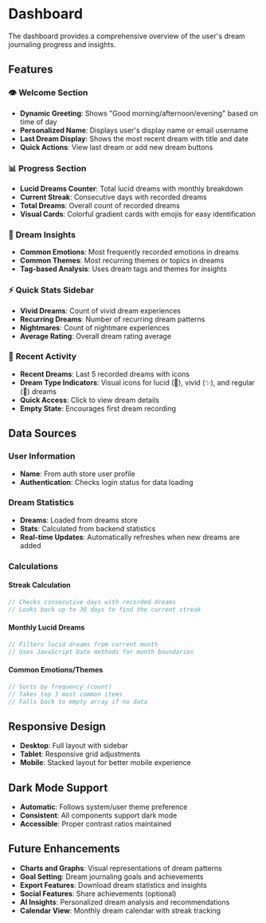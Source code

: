 # Dashboard

The dashboard provides a comprehensive overview of the user's dream journaling progress and insights.

## Features

### 👁️ **Welcome Section**

- **Dynamic Greeting**: Shows "Good morning/afternoon/evening" based on time of day
- **Personalized Name**: Displays user's display name or email username
- **Last Dream Display**: Shows the most recent dream with title and date
- **Quick Actions**: View last dream or add new dream buttons

### 📊 **Progress Section**

- **Lucid Dreams Counter**: Total lucid dreams with monthly breakdown
- **Current Streak**: Consecutive days with recorded dreams
- **Total Dreams**: Overall count of recorded dreams
- **Visual Cards**: Colorful gradient cards with emojis for easy identification

### 🧠 **Dream Insights**

- **Common Emotions**: Most frequently recorded emotions in dreams
- **Common Themes**: Most recurring themes or topics in dreams
- **Tag-based Analysis**: Uses dream tags and themes for insights

### ⚡ **Quick Stats Sidebar**

- **Vivid Dreams**: Count of vivid dream experiences
- **Recurring Dreams**: Number of recurring dream patterns
- **Nightmares**: Count of nightmare experiences
- **Average Rating**: Overall dream rating average

### 📅 **Recent Activity**

- **Recent Dreams**: Last 5 recorded dreams with icons
- **Dream Type Indicators**: Visual icons for lucid (🌙), vivid (✨), and regular (💭) dreams
- **Quick Access**: Click to view dream details
- **Empty State**: Encourages first dream recording

## Data Sources

### User Information

- **Name**: From auth store user profile
- **Authentication**: Checks login status for data loading

### Dream Statistics

- **Dreams**: Loaded from dreams store
- **Stats**: Calculated from backend statistics
- **Real-time Updates**: Automatically refreshes when new dreams are added

### Calculations

#### Streak Calculation

```typescript
// Checks consecutive days with recorded dreams
// Looks back up to 30 days to find the current streak
```

#### Monthly Lucid Dreams

```typescript
// Filters lucid dreams from current month
// Uses JavaScript Date methods for month boundaries
```

#### Common Emotions/Themes

```typescript
// Sorts by frequency (count)
// Takes top 3 most common items
// Falls back to empty array if no data
```

## Responsive Design

- **Desktop**: Full layout with sidebar
- **Tablet**: Responsive grid adjustments
- **Mobile**: Stacked layout for better mobile experience

## Dark Mode Support

- **Automatic**: Follows system/user theme preference
- **Consistent**: All components support dark mode
- **Accessible**: Proper contrast ratios maintained

## Future Enhancements

- **Charts and Graphs**: Visual representations of dream patterns
- **Goal Setting**: Dream journaling goals and achievements
- **Export Features**: Download dream statistics and insights
- **Social Features**: Share achievements (optional)
- **AI Insights**: Personalized dream analysis and recommendations
- **Calendar View**: Monthly dream calendar with streak tracking
